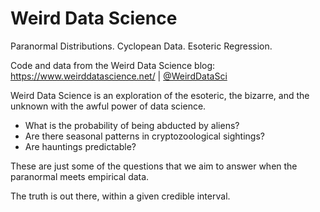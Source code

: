 # Weird Data Science

Paranormal Distributions. Cyclopean Data. Esoteric Regression.

Code and data from the Weird Data Science blog: https://www.weirddatascience.net/ | [@WeirdDataSci](https://twitter.com/weirddatasci)

Weird Data Science is an exploration of the esoteric, the bizarre, and the unknown with the awful power of data science.

 - What is the probability of being abducted by aliens?
 - Are there seasonal patterns in cryptozoological sightings?
 - Are hauntings predictable?

These are just some of the questions that we aim to answer when the paranormal meets empirical data.

The truth is out there, within a given credible interval.
